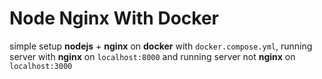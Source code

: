 # Node Nginx With Docker

simple setup **nodejs** + **nginx** on **docker** with `docker.compose.yml`, running server with **nginx** on `localhost:8000` and running server not **nginx** on `localhost:3000`